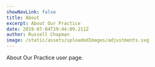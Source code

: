 ```yaml
---
showNavLink: false
title: About
excerpt: About Our Practice
date: 2019-07-04T19:44:09.211Z
author: Russell Chapman
image: /static/assets/uploadedImages/adjustments.svg
---
```

About Our Practice user page.
